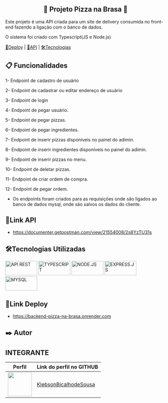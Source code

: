 <h2 align="center">🍕 Projeto Pizza na Brasa 🍕</h2>

Este projeto é uma API criada para um site de delivery consumida no front-end fazendo a ligação com o banco de dados.

O sistema foi criado com Typescript(JS e Node.js)

[🔗Deploy](#link-deploy) | [🔗API](#link-api) | [🛠️Tecnologias](#tecnologias-utilizadas)

<h2>📋 Funcionalidades</h2  

1- Endpoint de cadastro de usuário

2- Endpoint de cadastrar ou editar endereço de usuário

3- Endpoint de login

4- Endpoint de pegar usuário. 

5- Endpoint de pegar pizzas. 

6- Endpoint de pegar ingredientes. 

7- Endpoint de inserir pizzas disponíveis no painel do adimin. 

8- Endpoint de inserir ingredientes disponíveis no painel do adimin.

9- Endpoint de inserir pizzas no menu.
  
10- Endpoint de deletar pizzas.

11- Endpoint de criar ordem de compra.
  
12- Endpoint de pegar ordem.

- Os endpoints foram criados para as requisições onde são ligados ao banco de dados mysql, onde são salvos os dados do cliente.
  
## 🔗Link API
- https://documenter.getpostman.com/view/21554008/2s8YzTU31s

## 🛠Tecnologias Utilizadas
<div style="display: inline_block">  
  <img aline="center" width="100px" height="45px" alt="API REST" src="https://encrypted-tbn0.gstatic.com/images?q=tbn:ANd9GcTmJoxiAXVIxedd5WnxL3yepJpACK2lmCSl9w&usqp=CAU" />  
  <img aline="center" width="100px" height="45px" alt="TYPESCRIPT" src="https://img.shields.io/badge/TypeScript-007ACC?style=for-the-badge&logo=typescript&logoColor=white" />
  <img aline="center" width="100px" height="45px" alt="NODE.JS" src="https://img.shields.io/badge/Node.js-43853D?style=for-the-badge&logo=node.js&logoColor=white" />
  <img aline="center" width="100px" height="45px" alt="EXPRESS.JS" src="https://img.shields.io/badge/Express.js-404D59?style=for-the-badge" />  
  <img aline="center" width="100px" height="45px" alt="MYSQL" src="https://img.shields.io/badge/MySQL-00000F?style=for-the-badge&logo=mysql&logoColor=white" />
</div>

## 🔗Link Deploy
- https://backend-pizza-na-brasa.onrender.com

## ✒️ Autor

## INTEGRANTE
Perfil      | Link do perfil no GITHUB
--------- | ------
[<img src="https://avatars.githubusercontent.com/KlebsonBicalhodeSousa" width="75px;"/>](https://github.com/KlebsonBicalhodeSousa) | [KlebsonBicalhodeSousa](https://github.com/KlebsonBicalhodeSousa)

